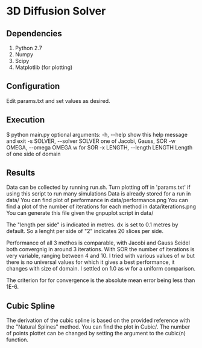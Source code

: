 # 3D Diffusion Solver

## Dependencies
1. Python 2.7
2. Numpy
3. Scipy
4. Matplotlib (for plotting)

## Configuration
Edit params.txt and set values as desired.

## Execution
$ python main.py
optional arguments:
  -h, --help            show this help message and exit
  -s SOLVER, --solver SOLVER
                        one of Jacobi, Gauss, SOR
  -w OMEGA, --omega OMEGA
                        w for SOR
  -x LENGTH, --length LENGTH
                        Length of one side of domain

## Results
Data can be collected by running run.sh. 
Turn plotting off in 'params.txt' if using this script to run many simulations
Data is already stored for a run in data/
You can find plot of performance in data/performance.png
You can find a plot of the number of iterations for each method in data/iterations.png
You can generate this file given the gnpuplot script in data/

The "length per side" is indicated in metres. dx is set to 0.1 metres by default. So a lenght per side of "2" indicates 20 slices per side. 

Performance of all 3 methos is comparable, with Jacobi and Gauss Seidel both convergnig in around 3 iterations. With SOR the number of iterations is very variable, ranging between 4 and 10. I tried with various values of w but there is no universal values for which it gives a best performance, it changes with size of domain. I settled on 1.0 as w for a uniform comparison. 

The criterion for for convergence is the absolute mean error being less than 1E-6. 

## Cubic Spline

The derivation of the cubic spline is based on the provided reference with the "Natural Splines" method. You can find the plot in Cubic/. The number of points plottet can be changed by setting the argument to the cubic(n) function. 
